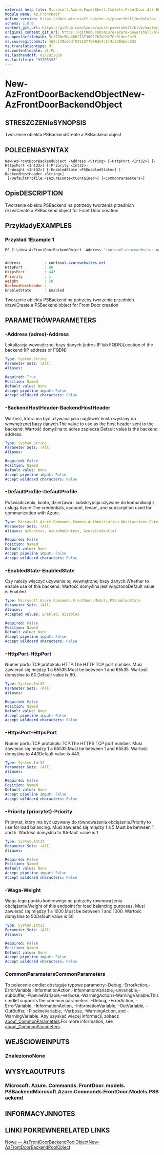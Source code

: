 ```yaml
---
external help file: Microsoft.Azure.PowerShell.Cmdlets.FrontDoor.dll-Help.xml
Module Name: Az.FrontDoor
online version: https://docs.microsoft.com/en-us/powershell/module/az.frontdoor/new-azfrontdoorbackendobject
schema: 2.0.0
content_git_url: https://github.com/Azure/azure-powershell/blob/master/src/FrontDoor/FrontDoor/help/New-AzFrontDoorBackendObject.md
original_content_git_url: https://github.com/Azure/azure-powershell/blob/master/src/FrontDoor/FrontDoor/help/New-AzFrontDoorBackendObject.md
ms.openlocfilehash: 5cf730c5ba450978730617b7ddb270c0fdec2bf9
ms.sourcegitcommit: 4d2c178cd6df9151877b08d54c1f4a228dbec9d1
ms.translationtype: MT
ms.contentlocale: pl-PL
ms.lasthandoff: 01/29/2020
ms.locfileid: "93705393"
---
```

# <span data-ttu-id="a2d92-101">New-AzFrontDoorBackendObject</span><span class="sxs-lookup"><span data-stu-id="a2d92-101">New-AzFrontDoorBackendObject</span></span>

## <span data-ttu-id="a2d92-102">STRESZCZENIe</span><span class="sxs-lookup"><span data-stu-id="a2d92-102">SYNOPSIS</span></span>
<span data-ttu-id="a2d92-103">Tworzenie obiektu PSBackend</span><span class="sxs-lookup"><span data-stu-id="a2d92-103">Create a PSBackend object</span></span>

## <span data-ttu-id="a2d92-104">POLECENIA</span><span class="sxs-lookup"><span data-stu-id="a2d92-104">SYNTAX</span></span>

```
New-AzFrontDoorBackendObject -Address <String> [-HttpPort <Int32>] [-HttpsPort <Int32>] [-Priority <Int32>]
 [-Weight <Int32>] [-EnabledState <PSEnabledState>] [-BackendHostHeader <String>]
 [-DefaultProfile <IAzureContextContainer>] [<CommonParameters>]
```

## <span data-ttu-id="a2d92-105">Opis</span><span class="sxs-lookup"><span data-stu-id="a2d92-105">DESCRIPTION</span></span>
<span data-ttu-id="a2d92-106">Tworzenie obiektu PSBackend na potrzeby tworzenia przednich drzwi</span><span class="sxs-lookup"><span data-stu-id="a2d92-106">Create a PSBackend object for Front Door creation</span></span>

## <span data-ttu-id="a2d92-107">Przykłady</span><span class="sxs-lookup"><span data-stu-id="a2d92-107">EXAMPLES</span></span>

### <span data-ttu-id="a2d92-108">Przykład 1</span><span class="sxs-lookup"><span data-stu-id="a2d92-108">Example 1</span></span>
```powershell
PS C:\>New-AzFrontDoorBackendObject -Address "contoso1.azurewebsites.net"


Address           : contoso1.azurewebsites.net
HttpPort          : 80
HttpsPort         : 443
Priority          : 1
Weight            : 50
BackendHostHeader :
EnabledState      : Enabled
```

<span data-ttu-id="a2d92-109">Tworzenie obiektu PSBackend na potrzeby tworzenia przednich drzwi</span><span class="sxs-lookup"><span data-stu-id="a2d92-109">Create a PSBackend object for Front Door creation</span></span>

## <span data-ttu-id="a2d92-110">PARAMETRÓW</span><span class="sxs-lookup"><span data-stu-id="a2d92-110">PARAMETERS</span></span>

### <span data-ttu-id="a2d92-111">-Address (adres)</span><span class="sxs-lookup"><span data-stu-id="a2d92-111">-Address</span></span>
<span data-ttu-id="a2d92-112">Lokalizacja wewnętrznej bazy danych (adres IP lub FQDN)</span><span class="sxs-lookup"><span data-stu-id="a2d92-112">Location of the backend (IP address or FQDN)</span></span>

```yaml
Type: System.String
Parameter Sets: (All)
Aliases:

Required: True
Position: Named
Default value: None
Accept pipeline input: False
Accept wildcard characters: False
```

### <span data-ttu-id="a2d92-113">-BackendHostHeader</span><span class="sxs-lookup"><span data-stu-id="a2d92-113">-BackendHostHeader</span></span>
<span data-ttu-id="a2d92-114">Wartość, która ma być używana jako nagłówek hosta wysłany do wewnętrznej bazy danych.</span><span class="sxs-lookup"><span data-stu-id="a2d92-114">The value to use as the host header sent to the backend.</span></span> <span data-ttu-id="a2d92-115">Wartość domyślna to adres zaplecza.</span><span class="sxs-lookup"><span data-stu-id="a2d92-115">Default value is the backend address.</span></span>

```yaml
Type: System.String
Parameter Sets: (All)
Aliases:

Required: False
Position: Named
Default value: None
Accept pipeline input: False
Accept wildcard characters: False
```

### <span data-ttu-id="a2d92-116">-DefaultProfile</span><span class="sxs-lookup"><span data-stu-id="a2d92-116">-DefaultProfile</span></span>
<span data-ttu-id="a2d92-117">Poświadczenia, konto, dzierżawa i subskrypcja używane do komunikacji z usługą Azure.</span><span class="sxs-lookup"><span data-stu-id="a2d92-117">The credentials, account, tenant, and subscription used for communication with Azure.</span></span>

```yaml
Type: Microsoft.Azure.Commands.Common.Authentication.Abstractions.Core.IAzureContextContainer
Parameter Sets: (All)
Aliases: AzContext, AzureRmContext, AzureCredential

Required: False
Position: Named
Default value: None
Accept pipeline input: False
Accept wildcard characters: False
```

### <span data-ttu-id="a2d92-118">-EnabledState</span><span class="sxs-lookup"><span data-stu-id="a2d92-118">-EnabledState</span></span>
<span data-ttu-id="a2d92-119">Czy należy włączyć używanie tej wewnętrznej bazy danych.</span><span class="sxs-lookup"><span data-stu-id="a2d92-119">Whether to enable use of this backend.</span></span> <span data-ttu-id="a2d92-120">Wartość domyślna jest włączona</span><span class="sxs-lookup"><span data-stu-id="a2d92-120">Default value is Enabled</span></span>

```yaml
Type: Microsoft.Azure.Commands.FrontDoor.Models.PSEnabledState
Parameter Sets: (All)
Aliases:
Accepted values: Enabled, Disabled

Required: False
Position: Named
Default value: None
Accept pipeline input: False
Accept wildcard characters: False
```

### <span data-ttu-id="a2d92-121">-HttpPort</span><span class="sxs-lookup"><span data-stu-id="a2d92-121">-HttpPort</span></span>
<span data-ttu-id="a2d92-122">Numer portu TCP protokołu HTTP.</span><span class="sxs-lookup"><span data-stu-id="a2d92-122">The HTTP TCP port number.</span></span>
<span data-ttu-id="a2d92-123">Musi zawierać się między 1 a 65535.</span><span class="sxs-lookup"><span data-stu-id="a2d92-123">Must be between 1 and 65535.</span></span>
<span data-ttu-id="a2d92-124">Wartość domyślna to 80.</span><span class="sxs-lookup"><span data-stu-id="a2d92-124">Default value is 80.</span></span>

```yaml
Type: System.Int32
Parameter Sets: (All)
Aliases:

Required: False
Position: Named
Default value: None
Accept pipeline input: False
Accept wildcard characters: False
```

### <span data-ttu-id="a2d92-125">-HttpsPort</span><span class="sxs-lookup"><span data-stu-id="a2d92-125">-HttpsPort</span></span>
<span data-ttu-id="a2d92-126">Numer portu TCP protokołu TCP.</span><span class="sxs-lookup"><span data-stu-id="a2d92-126">The HTTPS TCP port number.</span></span>
<span data-ttu-id="a2d92-127">Musi zawierać się między 1 a 65535.</span><span class="sxs-lookup"><span data-stu-id="a2d92-127">Must be between 1 and 65535.</span></span>
<span data-ttu-id="a2d92-128">Wartość domyślna to 443</span><span class="sxs-lookup"><span data-stu-id="a2d92-128">Default value is 443</span></span>

```yaml
Type: System.Int32
Parameter Sets: (All)
Aliases:

Required: False
Position: Named
Default value: None
Accept pipeline input: False
Accept wildcard characters: False
```

### <span data-ttu-id="a2d92-129">-Priority (priorytet)</span><span class="sxs-lookup"><span data-stu-id="a2d92-129">-Priority</span></span>
<span data-ttu-id="a2d92-130">Priorytet, który ma być używany do równoważenia obciążenia.</span><span class="sxs-lookup"><span data-stu-id="a2d92-130">Priority to use for load balancing.</span></span>
<span data-ttu-id="a2d92-131">Musi zawierać się między 1 a 5.</span><span class="sxs-lookup"><span data-stu-id="a2d92-131">Must be between 1 and 5.</span></span>
<span data-ttu-id="a2d92-132">Wartość domyślna to 1</span><span class="sxs-lookup"><span data-stu-id="a2d92-132">Default value is 1</span></span>

```yaml
Type: System.Int32
Parameter Sets: (All)
Aliases:

Required: False
Position: Named
Default value: None
Accept pipeline input: False
Accept wildcard characters: False
```

### <span data-ttu-id="a2d92-133">-Waga</span><span class="sxs-lookup"><span data-stu-id="a2d92-133">-Weight</span></span>
<span data-ttu-id="a2d92-134">Waga tego punktu końcowego na potrzeby równoważenia obciążenia.</span><span class="sxs-lookup"><span data-stu-id="a2d92-134">Weight of this endpoint for load balancing purposes.</span></span>
<span data-ttu-id="a2d92-135">Musi zawierać się między 1 a 1000.</span><span class="sxs-lookup"><span data-stu-id="a2d92-135">Must be between 1 and 1000.</span></span>
<span data-ttu-id="a2d92-136">Wartość domyślna to 50</span><span class="sxs-lookup"><span data-stu-id="a2d92-136">Default value is 50</span></span>

```yaml
Type: System.Int32
Parameter Sets: (All)
Aliases:

Required: False
Position: Named
Default value: None
Accept pipeline input: False
Accept wildcard characters: False
```

### <span data-ttu-id="a2d92-137">CommonParameters</span><span class="sxs-lookup"><span data-stu-id="a2d92-137">CommonParameters</span></span>
<span data-ttu-id="a2d92-138">To polecenie cmdlet obsługuje typowe parametry:-Debug,-ErrorAction,-ErrorVariable,-InformationAction,-InformationVariable,-unvariable,-subbuffer,-PipelineVariable,-verbose,-WarningAction i-WarningVariable.</span><span class="sxs-lookup"><span data-stu-id="a2d92-138">This cmdlet supports the common parameters: -Debug, -ErrorAction, -ErrorVariable, -InformationAction, -InformationVariable, -OutVariable, -OutBuffer, -PipelineVariable, -Verbose, -WarningAction, and -WarningVariable.</span></span> <span data-ttu-id="a2d92-139">Aby uzyskać więcej informacji, zobacz [about_CommonParameters](https://go.microsoft.com/fwlink/?LinkID=113216).</span><span class="sxs-lookup"><span data-stu-id="a2d92-139">For more information, see [about_CommonParameters](https://go.microsoft.com/fwlink/?LinkID=113216).</span></span>

## <span data-ttu-id="a2d92-140">WEJŚCIOWE</span><span class="sxs-lookup"><span data-stu-id="a2d92-140">INPUTS</span></span>

### <span data-ttu-id="a2d92-141">Znaleziono</span><span class="sxs-lookup"><span data-stu-id="a2d92-141">None</span></span>

## <span data-ttu-id="a2d92-142">WYSYŁA</span><span class="sxs-lookup"><span data-stu-id="a2d92-142">OUTPUTS</span></span>

### <span data-ttu-id="a2d92-143">Microsoft. Azure. Commands. FrontDoor. models. PSBackend</span><span class="sxs-lookup"><span data-stu-id="a2d92-143">Microsoft.Azure.Commands.FrontDoor.Models.PSBackend</span></span>

## <span data-ttu-id="a2d92-144">INFORMACYJN</span><span class="sxs-lookup"><span data-stu-id="a2d92-144">NOTES</span></span>

## <span data-ttu-id="a2d92-145">LINKI POKREWNE</span><span class="sxs-lookup"><span data-stu-id="a2d92-145">RELATED LINKS</span></span>

[<span data-ttu-id="a2d92-146">Nowe — AzFrontDoorBackendPoolObject</span><span class="sxs-lookup"><span data-stu-id="a2d92-146">New-AzFrontDoorBackendPoolObject</span></span>](./New-AzFrontDoorBackendPoolObject.md)

